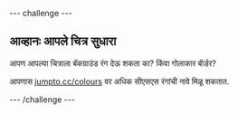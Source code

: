 \--- challenge \---

## आव्हानः आपले चित्र सुधारा

आपण आपल्या चित्राला बॅकग्राउंड रंग देऊ शकता का? किंवा गोलाकार बाॅर्डर?

आपणास <a href="http://jumpto.cc/colours" target="_blank">jumpto.cc/colours</a> वर अधिक सीएसएस रंगांची नावे मिळू शकतात.

\--- /challenge \---